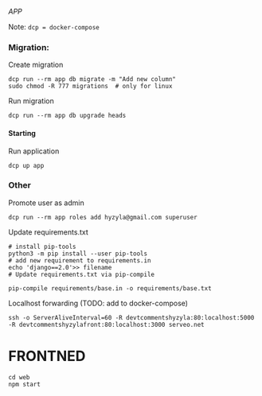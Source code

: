*APP*

Note: `dcp = docker-compose`

### Migration:

Create migration
```shell script
dcp run --rm app db migrate -m "Add new column"
sudo chmod -R 777 migrations  # only for linux
```
Run migration
```shell script
dcp run --rm app db upgrade heads
```

#### Starting
Run application
```shell script
dcp up app
```

### Other

Promote user as admin
```shell script
dcp run --rm app roles add hyzyla@gmail.com superuser
```

Update requirements.txt
```shell script
# install pip-tools
python3 -m pip install --user pip-tools
# add new requirement to requirements.in
echo 'django==2.0'>> filename
# Update requirements.txt via pip-compile

pip-compile requirements/base.in -o requirements/base.txt
```

Localhost forwarding (TODO: add to docker-compose)
```shell script
ssh -o ServerAliveInterval=60 -R devtcommentshyzyla:80:localhost:5000 -R devtcommentshyzylafront:80:localhost:3000 serveo.net
```

# FRONTNED

```shell script
cd web
npm start
```